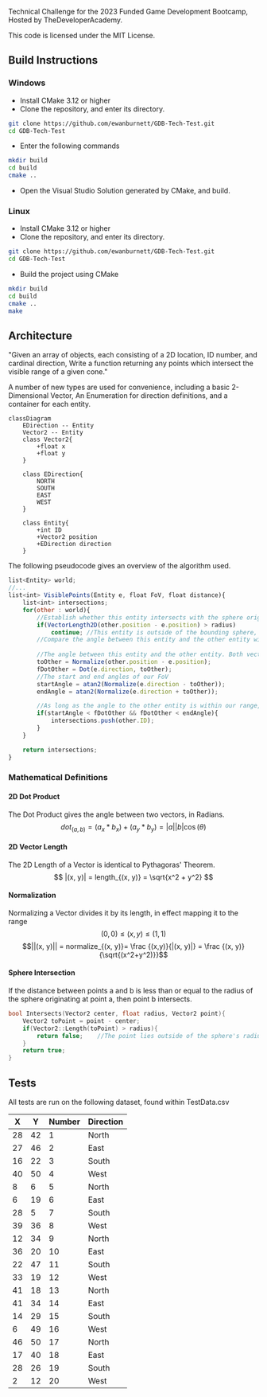 Technical Challenge for the 2023 Funded Game Development Bootcamp, Hosted by TheDeveloperAcademy. 

This code is licensed under the MIT License. 
## Build Instructions
### Windows
- Install CMake 3.12 or higher
- Clone the repository, and enter its directory. 
```bash
git clone https://github.com/ewanburnett/GDB-Tech-Test.git
cd GDB-Tech-Test
```
- Enter the following commands 
```bash
mkdir build
cd build
cmake ..
```
- Open the Visual Studio Solution generated by CMake, and build. 
### Linux
- Install CMake 3.12 or higher
- Clone the repository, and enter its directory. 
```bash
git clone https://github.com/ewanburnett/GDB-Tech-Test.git
cd GDB-Tech-Test
```
- Build the project using CMake
```bash
mkdir build
cd build
cmake ..
make
```

## Architecture
"Given an array of objects, each consisting of a 2D location, ID number, and cardinal direction, Write a function returning any points which intersect the visible range of a given cone."

A number of new types are used for convenience, including a basic 2-Dimensional Vector, An Enumeration for direction definitions, and a container for each entity. 
```mermaid
classDiagram
	EDirection -- Entity
	Vector2 -- Entity
	class Vector2{
		+float x
		+float y
	}
	
	class EDirection{
		NORTH
		SOUTH
		EAST
		WEST
	}
	
	class Entity{
		+int ID
		+Vector2 position
		+EDirection direction
	}
```

The following pseudocode gives an overview of the algorithm used.
```javascript
list<Entity> world;
//...
list<int> VisiblePoints(Entity e, float FoV, float distance){
	list<int> intersections;
	for(other : world){
		//Establish whether this entity intersects with the sphere originating from e, with radius of distance. 
		if(VectorLength2D(other.position - e.position) > radius)
			continue; //This entity is outside of the bounding sphere, so skip it. 
		//Compare the angle between this entity and the other entity with our FoV. 
		
		//The angle between this entity and the other entity. Both vectors need to be normalized.
		toOther = Normalize(other.position - e.position);
		fDotOther = Dot(e.direction, toOther);
		//The start and end angles of our FoV
		startAngle = atan2(Normalize(e.direction - toOther));
		endAngle = atan2(Normalize(e.direction + toOther));

		//As long as the angle to the other entity is within our range, an intersection has occurred. 
		if(startAngle < fDotOther && fDotOther < endAngle){
			intersections.push(other.ID);
		}
	}

	return intersections;
}
```

### Mathematical Definitions
#### 2D Dot Product 
The Dot Product gives the angle between two vectors, in Radians. 
$$dot_{(a, b)} = (a_x * b_x) + (a_y * b_y) = |a||b|\cos(\theta) $$
#### 2D Vector Length
The 2D Length of a Vector is identical to Pythagoras' Theorem. 
$$
|(x, y)| = length_{(x, y)} = \sqrt{x^2 + y^2}
$$
#### Normalization
Normalizing a Vector divides it by its length, in effect mapping it to the range $${(0, 0)} \le {(x, y)} \le {(1, 1)} 
$$$$||(x, y)|| = normalize_{(x, y)}= \frac {(x,y)}{|(x, y)|} = \frac {(x, y)}{\sqrt{(x^2+y^2)}}$$
#### Sphere Intersection
If the distance between points a and b is less than or equal to the radius of the sphere originating at point a, then point b intersects. 
```c++
bool Intersects(Vector2 center, float radius, Vector2 point){
	Vector2 toPoint = point - center;
	if(Vector2::Length(toPoint) > radius){
		return false;    //The point lies outside of the sphere's radius. 
	}
	return true; 
}
```

## Tests
All tests are run on the following dataset, found within TestData.csv

| X | Y | Number | Direction |
|-|-|-|-|
| 28| 42| 1| North|
|27|46|2|East|
|16|22|3|South|
|40|50|4|West|
|8|6|5|North|
|6|19|6|East|
|28|5|7|South|
|39|36|8|West|
|12|34|9|North|
|36|20|10|East|
|22|47|11|South|
|33|19|12|West|
|41|18|13|North|
|41|34|14|East|
|14|29|15|South|
|6|49|16|West|
|46|50|17|North|
|17|40|18|East|
|28|26|19|South|
|2|12|20|West|


